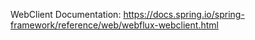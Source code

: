 WebClient Documentation: https://docs.spring.io/spring-framework/reference/web/webflux-webclient.html

